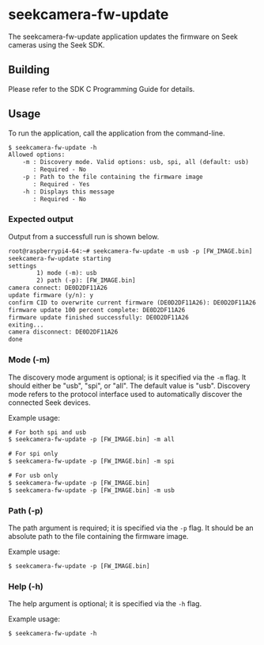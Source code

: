 # seekcamera-fw-update

The seekcamera-fw-update application updates the firmware on Seek cameras using the Seek SDK.

## Building

Please refer to the SDK C Programming Guide for details.

## Usage

To run the application, call the application from the command-line.

```txt
$ seekcamera-fw-update -h
Allowed options:
    -m : Discovery mode. Valid options: usb, spi, all (default: usb)
       : Required - No
    -p : Path to the file containing the firmware image
       : Required - Yes
    -h : Displays this message
       : Required - No
```

### Expected output

Output from a successfull run is shown below.

```txt
root@raspberrypi4-64:~# seekcamera-fw-update -m usb -p [FW_IMAGE.bin]
seekcamera-fw-update starting
settings
        1) mode (-m): usb
        2) path (-p): [FW_IMAGE.bin]
camera connect: DE0D2DF11A26
update firmware (y/n): y
confirm CID to overwrite current firmware (DE0D2DF11A26): DE0D2DF11A26
firmware update 100 percent complete: DE0D2DF11A26
firmware update finished successfully: DE0D2DF11A26
exiting...
camera disconnect: DE0D2DF11A26
done
```

### Mode (-m)

The discovery mode argument is optional; is it specified via the `-m` flag.
It should either be "usb", "spi", or "all".
The default value is "usb". Discovery mode refers to the protocol interface used to automatically discover the connected Seek devices.

Example usage:

```txt
# For both spi and usb
$ seekcamera-fw-update -p [FW_IMAGE.bin] -m all

# For spi only
$ seekcamera-fw-update -p [FW_IMAGE.bin] -m spi

# For usb only
$ seekcamera-fw-update -p [FW_IMAGE.bin]
$ seekcamera-fw-update -p [FW_IMAGE.bin] -m usb
```

### Path (-p)

The path argument is required; it is specified via the `-p` flag.
It should be an absolute path to the file containing the firmware image.

Example usage:

```txt
$ seekcamera-fw-update -p [FW_IMAGE.bin]
```

### Help (-h)

The help argument is optional; it is specified via the `-h` flag.

Example usage:

```txt
$ seekcamera-fw-update -h
```

